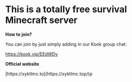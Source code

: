 
</head>
<body>
  <div class="container">
    <h1>This is a totally free survival Minecraft server</h1>
    <p><strong>How to join?</strong></p>
    <p>You can join by just simply adding in our Kook group chat:</p>
    <p><a href="https://kook.vip/EEdWDv" target="_blank">https://kook.vip/EEdWDv</a></p>
    <p><strong>Official website</strong></p>
    <p>[https://xyktlmc.to](https://xyktlmc.top/)p</p>
  </div>
</body>
</html>

